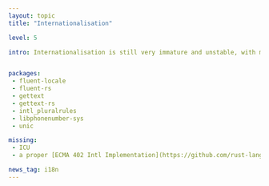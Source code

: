 ```yaml
---
layout: topic
title: "Internationalisation"

level: 5

intro: Internationalisation is still very immature and unstable, with most libraries being only weeks old and not used in production yet. Furthermore, other than the usual gettext approach, the Rust ecosystem doesn't offer much yet. ICU is completely non-existent.


packages:
 - fluent-locale
 - fluent-rs
 - gettext
 - gettext-rs
 - intl_pluralrules
 - libphonenumber-sys
 - unic

missing:
 - ICU
 - a proper [ECMA 402 Intl Implementation](https://github.com/rust-lang/rfcs/issues/858)

news_tag: i18n
---
```

